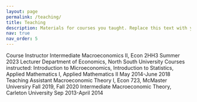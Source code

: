 ```yaml
---
layout: page
permalink: /teaching/
title: Teaching
description: Materials for courses you taught. Replace this text with your description.
nav: true
nav_order: 5
---
```


Course Instructor
Intermediate Macroeconomics II, Econ 2HH3	Summer 2023
Lecturer
Department of Economics, North South University
Courses instructed: Introduction to Microeconomics, Introduction to Statistics, Applied Mathematics I, Applied Mathematics II
	May 2014-June 2018
Teaching Assistant 
Macroeconomic Theory I, Econ 723,
McMaster Universiry	
Fall 2019, Fall 2020
Intermediate Macroeconomic Theory,
Carleton University 
	Sep 2013-April 2014
